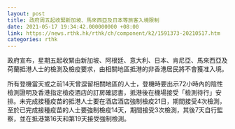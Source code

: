 ```yaml
---
layout: post
title: 政府周五起收緊新加坡、馬來西亞及日本等旅客入境限制
date: 2021-05-17 19:34:42.000000000 +08:00
link: https://news.rthk.hk/rthk/ch/component/k2/1591373-20210517.htm
categories: rthk
---
```


政府宣布，星期五起收緊由新加坡、阿根廷、意大利、日本、肯尼亞、馬來西亞及荷蘭抵港人士的檢測及檢疫要求，由相關地區抵港的非香港居民將不會獲准入境。

所有登機當天或之前14天曾逗留相關地區的人士，登機時要出示72小時內的陰性檢測證明及香港指定檢疫酒店的訂房確認書，抵港後在機場接受「檢測待行」安排。未完成接種疫苗的抵港人士要在酒店酒店強制檢疫21日，期間接受4次檢測，至於已完成接種疫苗的人士要強制檢疫14天，期間接受3次檢測，其後7天自行監察，並在抵港第16天和第19天接受強制檢測。
